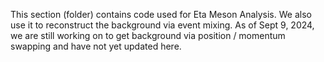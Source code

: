 This section (folder) contains code used for Eta Meson Analysis. We also use it to reconstruct the background via event mixing. As of Sept 9, 2024, we are still working on to get background via position / momentum swapping and have not yet updated here.
